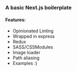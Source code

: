 ### A basic Next.js boilerplate

#### Features:
- Opinionated Linting
- Wrapped in express
- Redux
- SASS/CSSModules
- Image loader
- Path aliasing
- Examples :)